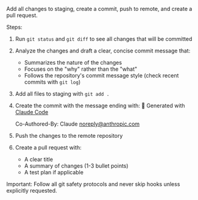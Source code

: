 Add all changes to staging, create a commit, push to remote, and create a pull request.

Steps:
1. Run `git status` and `git diff` to see all changes that will be committed
2. Analyze the changes and draft a clear, concise commit message that:
   - Summarizes the nature of the changes
   - Focuses on the "why" rather than the "what"
   - Follows the repository's commit message style (check recent commits with `git log`)
3. Add all files to staging with `git add .`
4. Create the commit with the message ending with:
   🤖 Generated with [Claude Code](https://claude.com/claude-code)

   Co-Authored-By: Claude <noreply@anthropic.com>
5. Push the changes to the remote repository
6. Create a pull request with:
   - A clear title
   - A summary of changes (1-3 bullet points)
   - A test plan if applicable

Important: Follow all git safety protocols and never skip hooks unless explicitly requested.

